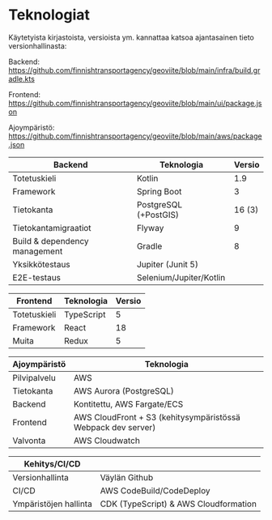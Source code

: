 # Teknologiat

Käytetyista kirjastoista, versioista ym. kannattaa katsoa ajantasainen tieto versionhallinasta:

Backend: https://github.com/finnishtransportagency/geoviite/blob/main/infra/build.gradle.kts

Frontend: https://github.com/finnishtransportagency/geoviite/blob/main/ui/package.json

Ajoympäristö: https://github.com/finnishtransportagency/geoviite/blob/main/aws/package.json

| Backend                       | Teknologia              | Versio |
|-------------------------------|-------------------------|--------|
| Totetuskieli                  | Kotlin                  | 1.9    |
| Framework                     | Spring Boot             | 3      |
| Tietokanta                    | PostgreSQL (+PostGIS)   | 16 (3) |
| Tietokantamigraatiot          | Flyway                  | 9      |
| Build & dependency management | Gradle                  | 8      |
| Yksikkötestaus                | Jupiter (Junit 5)       |        |
| E2E-testaus                   | Selenium/Jupiter/Kotlin |        |

| Frontend     | Teknologia | Versio |
|--------------|------------|--------|
| Totetuskieli | TypeScript | 5      |
| Framework    | React      | 18     |
| Muita        | Redux      | 5      |

| Ajoympäristö | Teknologia                                                   |
|--------------|--------------------------------------------------------------|
| Pilvipalvelu | AWS                                                          |
| Tietokanta   | AWS Aurora (PostgreSQL)                                      |
| Backend      | Kontitettu, AWS Fargate/ECS                                  |
| Frontend     | AWS CloudFront + S3 (kehitysympäristössä Webpack dev server) |
| Valvonta     | AWS Cloudwatch                                               |

| Kehitys/CI/CD         |                                       |
|-----------------------|---------------------------------------|
| Versionhallinta       | Väylän Github                         |
| CI/CD                 | AWS CodeBuild/CodeDeploy              |
| Ympäristöjen hallinta | CDK (TypeScript) & AWS Cloudformation |
